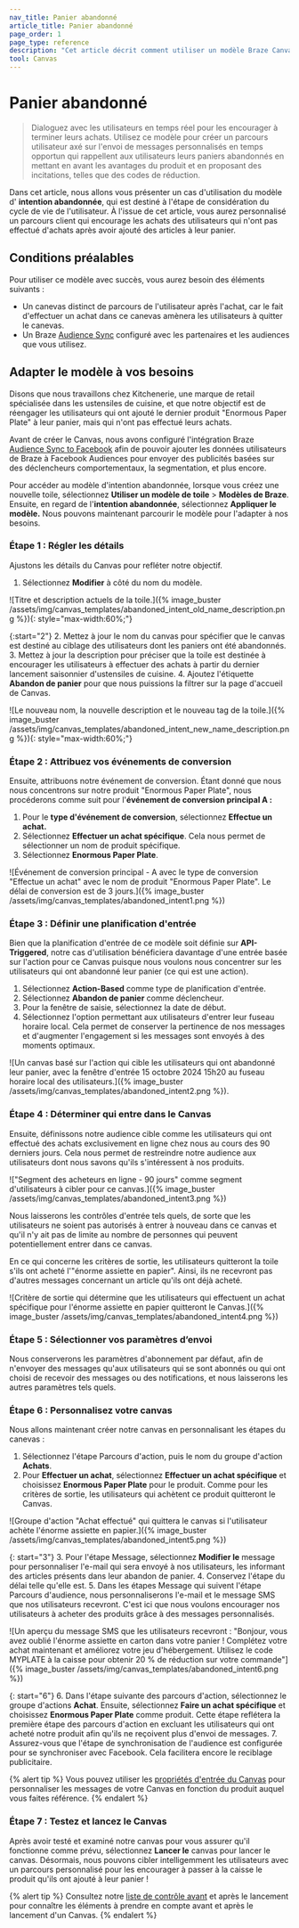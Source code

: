 ```yaml
---
nav_title: Panier abandonné
article_title: Panier abandonné
page_order: 1
page_type: reference
description: "Cet article décrit comment utiliser un modèle Braze Canvas pour dialoguer avec les utilisateurs en temps réel afin de les inciter à finaliser leurs achats."
tool: Canvas
---
```


# Panier abandonné

> Dialoguez avec les utilisateurs en temps réel pour les encourager à terminer leurs achats. Utilisez ce modèle pour créer un parcours utilisateur axé sur l'envoi de messages personnalisés en temps opportun qui rappellent aux utilisateurs leurs paniers abandonnés en mettant en avant les avantages du produit et en proposant des incitations, telles que des codes de réduction.

Dans cet article, nous allons vous présenter un cas d'utilisation du modèle d' **intention abandonnée**, qui est destiné à l'étape de considération du cycle de vie de l'utilisateur. À l'issue de cet article, vous aurez personnalisé un parcours client qui encourage les achats des utilisateurs qui n'ont pas effectué d'achats après avoir ajouté des articles à leur panier.

## Conditions préalables

Pour utiliser ce modèle avec succès, vous aurez besoin des éléments suivants :

- Un canevas distinct de parcours de l'utilisateur après l'achat, car le fait d'effectuer un achat dans ce canevas amènera les utilisateurs à quitter le canevas.
- Un Braze [Audience Sync]({{site.baseurl}}/partners/canvas_audience_sync/) configuré avec les partenaires et les audiences que vous utilisez.

## Adapter le modèle à vos besoins

Disons que nous travaillons chez Kitchenerie, une marque de retail spécialisée dans les ustensiles de cuisine, et que notre objectif est de réengager les utilisateurs qui ont ajouté le dernier produit "Enormous Paper Plate" à leur panier, mais qui n'ont pas effectué leurs achats.

Avant de créer le Canvas, nous avons configuré l'intégration Braze [Audience Sync to Facebook]({{site.baseurl}}/partners/canvas_audience_sync/facebook_audience_sync/) afin de pouvoir ajouter les données utilisateurs de Braze à Facebook Audiences pour envoyer des publicités basées sur des déclencheurs comportementaux, la segmentation, et plus encore.

Pour accéder au modèle d'intention abandonnée, lorsque vous créez une nouvelle toile, sélectionnez **Utiliser un modèle de toile** > **Modèles de Braze**. Ensuite, en regard de l'**intention abandonnée**, sélectionnez **Appliquer le modèle.** Nous pouvons maintenant parcourir le modèle pour l'adapter à nos besoins.

### Étape 1 : Régler les détails

Ajustons les détails du Canvas pour refléter notre objectif.

1. Sélectionnez **Modifier** à côté du nom du modèle.

![Titre et description actuels de la toile.]({% image_buster /assets/img/canvas_templates/abandoned_intent_old_name_description.png %}){: style="max-width:60%;"}

{:start="2"}
2\. Mettez à jour le nom du canvas pour spécifier que le canvas est destiné au ciblage des utilisateurs dont les paniers ont été abandonnés.
3\. Mettez à jour la description pour préciser que la toile est destinée à encourager les utilisateurs à effectuer des achats à partir du dernier lancement saisonnier d'ustensiles de cuisine.
4\. Ajoutez l'étiquette **Abandon de panier** pour que nous puissions la filtrer sur la page d'accueil de Canvas.

![Le nouveau nom, la nouvelle description et le nouveau tag de la toile.]({% image_buster /assets/img/canvas_templates/abandoned_intent_new_name_description.png %}){: style="max-width:60%;"}

### Étape 2 : Attribuez vos événements de conversion

Ensuite, attribuons notre événement de conversion. Étant donné que nous nous concentrons sur notre produit "Enormous Paper Plate", nous procéderons comme suit pour l'**événement de conversion principal A :**

1. Pour le **type d'événement de conversion**, sélectionnez **Effectue un achat.**
2. Sélectionnez **Effectuer un achat spécifique**. Cela nous permet de sélectionner un nom de produit spécifique.
3. Sélectionnez **Enormous Paper Plate**.

![Événement de conversion principal - A avec le type de conversion "Effectue un achat" avec le nom de produit "Enormous Paper Plate". Le délai de conversion est de 3 jours.]({% image_buster /assets/img/canvas_templates/abandoned_intent1.png %})

### Étape 3 : Définir une planification d'entrée

Bien que la planification d'entrée de ce modèle soit définie sur **API-Triggered**, notre cas d'utilisation bénéficiera davantage d'une entrée basée sur l'action pour ce Canvas puisque nous voulons nous concentrer sur les utilisateurs qui ont abandonné leur panier (ce qui est une action).

1. Sélectionnez **Action-Based** comme type de planification d'entrée.
2. Sélectionnez **Abandon de panier** comme déclencheur.
3. Pour la fenêtre de saisie, sélectionnez la date de début.
4. Sélectionnez l'option permettant aux utilisateurs d'entrer leur fuseau horaire local. Cela permet de conserver la pertinence de nos messages et d'augmenter l'engagement si les messages sont envoyés à des moments optimaux.

![Un canvas basé sur l'action qui cible les utilisateurs qui ont abandonné leur panier, avec la fenêtre d'entrée 15 octobre 2024 15h20 au fuseau horaire local des utilisateurs.]({% image_buster /assets/img/canvas_templates/abandoned_intent2.png %}).

### Étape 4 : Déterminer qui entre dans le Canvas

Ensuite, définissons notre audience cible comme les utilisateurs qui ont effectué des achats exclusivement en ligne chez nous au cours des 90 derniers jours. Cela nous permet de restreindre notre audience aux utilisateurs dont nous savons qu'ils s'intéressent à nos produits. 

!["Segment des acheteurs en ligne - 90 jours" comme segment d'utilisateurs à cibler pour ce canvas.]({% image_buster /assets/img/canvas_templates/abandoned_intent3.png %})

Nous laisserons les contrôles d'entrée tels quels, de sorte que les utilisateurs ne soient pas autorisés à entrer à nouveau dans ce canvas et qu'il n'y ait pas de limite au nombre de personnes qui peuvent potentiellement entrer dans ce canvas.

En ce qui concerne les critères de sortie, les utilisateurs quitteront la toile s'ils ont acheté l'"énorme assiette en papier". Ainsi, ils ne recevront pas d'autres messages concernant un article qu'ils ont déjà acheté.

![Critère de sortie qui détermine que les utilisateurs qui effectuent un achat spécifique pour l'énorme assiette en papier quitteront le Canvas.]({% image_buster /assets/img/canvas_templates/abandoned_intent4.png %})

### Étape 5 : Sélectionner vos paramètres d’envoi

Nous conserverons les paramètres d'abonnement par défaut, afin de n'envoyer des messages qu'aux utilisateurs qui se sont abonnés ou qui ont choisi de recevoir des messages ou des notifications, et nous laisserons les autres paramètres tels quels.

### Étape 6 : Personnalisez votre canvas

Nous allons maintenant créer notre canvas en personnalisant les étapes du canevas :

1. Sélectionnez l'étape Parcours d'action, puis le nom du groupe d'action **Achats**.
2. Pour **Effectuer un achat**, sélectionnez **Effectuer un achat spécifique** et choisissez **Enormous Paper Plate** pour le produit. Comme pour les critères de sortie, les utilisateurs qui achètent ce produit quitteront le Canvas.

![Groupe d'action "Achat effectué" qui quittera le canvas si l'utilisateur achète l'énorme assiette en papier.]({% image_buster /assets/img/canvas_templates/abandoned_intent5.png %})

{: start="3"}
3\. Pour l'étape Message, sélectionnez **Modifier le** message pour personnaliser l'e-mail qui sera envoyé à nos utilisateurs, les informant des articles présents dans leur abandon de panier.
4\. Conservez l'étape du délai telle qu'elle est.
5\. Dans les étapes Message qui suivent l'étape Parcours d'audience, nous personnaliserons l'e-mail et le message SMS que nos utilisateurs recevront. C'est ici que nous voulons encourager nos utilisateurs à acheter des produits grâce à des messages personnalisés.

![Un aperçu du message SMS que les utilisateurs recevront : "Bonjour, vous avez oublié l'énorme assiette en carton dans votre panier ! Complétez votre achat maintenant et améliorez votre jeu d'hébergement. Utilisez le code MYPLATE à la caisse pour obtenir 20 % de réduction sur votre commande"]({% image_buster /assets/img/canvas_templates/abandoned_intent6.png %})

{: start="6"}
6\. Dans l'étape suivante des parcours d'action, sélectionnez le groupe d'actions **Achat**. Ensuite, sélectionnez **Faire un achat spécifique** et choisissez **Enormous Paper Plate** comme produit. Cette étape reflétera la première étape des parcours d'action en excluant les utilisateurs qui ont acheté notre produit afin qu'ils ne reçoivent plus d'envoi de messages.
7\. Assurez-vous que l'étape de synchronisation de l'audience est configurée pour se synchroniser avec Facebook. Cela facilitera encore le reciblage publicitaire.

{% alert tip %}
Vous pouvez utiliser les [propriétés d'entrée du Canvas]({{site.baseurl}}/user_guide/engagement_tools/canvas/create_a_canvas/canvas_entry_properties_event_properties/) pour personnaliser les messages de votre Canvas en fonction du produit auquel vous faites référence.
{% endalert %}

### Étape 7 : Testez et lancez le Canvas

Après avoir testé et examiné notre canvas pour vous assurer qu'il fonctionne comme prévu, sélectionnez **Lancer le** canvas pour lancer le canvas. Désormais, nous pouvons cibler intelligemment les utilisateurs avec un parcours personnalisé pour les encourager à passer à la caisse le produit qu'ils ont ajouté à leur panier !

{% alert tip %}
Consultez notre [liste de contrôle avant]({{site.baseurl}}/user_guide/engagement_tools/canvas/ideas_and_strategies/pre_post_launch_checklist/#things-to-consider-before-launch) et après le lancement pour connaître les éléments à prendre en compte avant et après le lancement d'un Canvas.
{% endalert %}


